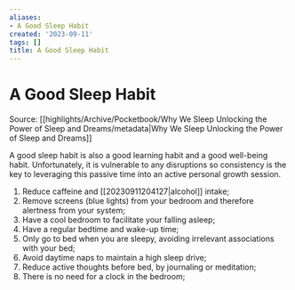 ```yaml
---
aliases:
- A Good Sleep Habit
created: '2023-09-11'
tags: []
title: A Good Sleep Habit
---
```


# A Good Sleep Habit

Source: [[highlights/Archive/Pocketbook/Why We Sleep Unlocking the Power of Sleep and Dreams/metadata|Why We Sleep Unlocking the Power of Sleep and Dreams]]

A good sleep habit is also a good learning habit and a good well-being habit. Unfortunately, it is vulnerable to any disruptions so consistency is the key to leveraging this passive time into an active personal growth session.

1. Reduce caffeine and [[20230911204127|alcohol]] intake;
2. Remove screens (blue lights) from your bedroom and therefore alertness from your system;
3. Have a cool bedroom to facilitate your falling asleep;
4. Have a regular bedtime and wake-up time;
5. Only go to bed when you are sleepy, avoiding irrelevant associations with your bed;
6. Avoid daytime naps to maintain a high sleep drive;
7. Reduce active thoughts before bed, by journaling or meditation;
8. There is no need for a clock in the bedroom;